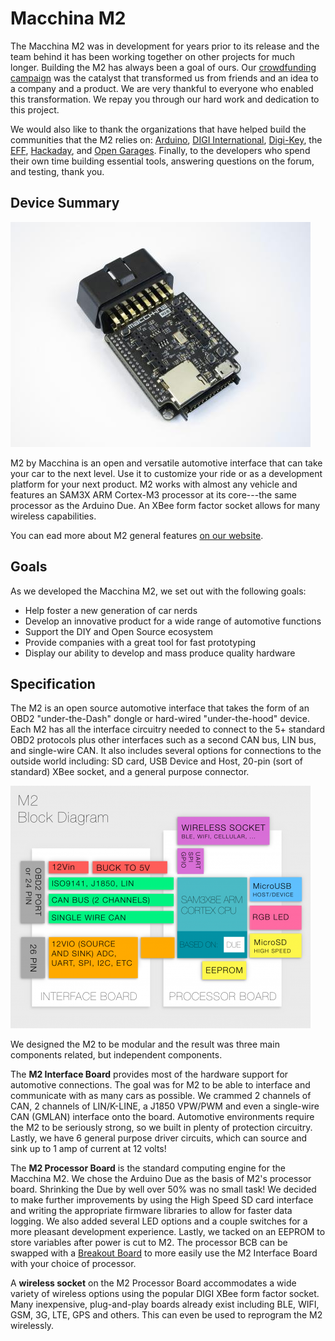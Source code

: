 Macchina M2
===========

The Macchina M2 was in development for years prior to its release and the team behind it has been working together on other projects for much longer. Building the M2 has always been a goal of ours. Our [crowdfunding campaign](https://www.kickstarter.com/projects/1029808658/macchina-the-ultimate-tool-for-taking-control-of-y) was the catalyst that transformed us from friends and an idea to a company and a product. We are very thankful to everyone who enabled this transformation. We repay you through our hard work and dedication to this project.

We would also like to thank the organizations that have helped build the communities that the M2 relies on: [Arduino][], [DIGI International][DIGI], [Digi-Key][], the [EFF][], [Hackaday][], and [Open Garages][]. Finally, to the developers who spend their own time building essential tools, answering questions on the forum, and testing, thank you.

## Device Summary

<img src="/images/IMG_6049a5c9.jpg" width="480"/>

M2 by Macchina is an open and versatile automotive interface that can take your car to the next level. Use it to customize your ride or as a development platform for your next product. M2 works with almost any vehicle and features an SAM3X ARM Cortex-M3 processor at its core---the same processor as the Arduino Due. An XBee form factor socket allows for many wireless capabilities.

You can ead more about M2 general features [on our website](https://www.macchina.cc/m2-introduction).

## Goals

As we developed the Macchina M2, we set out with the following goals:

- Help foster a new generation of car nerds
- Develop an innovative product for a wide range of automotive functions
- Support the DIY and Open Source ecosystem
- Provide companies with a great tool for fast prototyping
- Display our ability to develop and mass produce quality hardware

## Specification

The M2 is an open source automotive interface that takes the form of an OBD2 "under-the-Dash" dongle or hard-wired "under-the-hood" device. Each M2 has all the interface circuitry needed to connect to the 5+ standard OBD2 protocols plus other interfaces such as a second CAN bus, LIN bus, and single-wire CAN.  It also includes several options for connections to the outside world including: SD card, USB Device and Host, 20-pin (sort of standard) XBee socket, and a general purpose connector.

<img src="/images/blockdiagram3_0_10efe.png" width="480" height="388" />

We designed the M2 to be modular and the result was three main components related, but independent components.

The **M2 Interface Board** provides most of the hardware support for automotive connections. The goal was for M2 to be able to interface and communicate with as many cars as possible. We crammed 2 channels of CAN, 2 channels of LIN/K-LINE, a J1850 VPW/PWM and even a single-wire CAN (GMLAN) interface onto the board. Automotive environments require the M2 to be seriously strong, so we built in plenty of protection circuitry. Lastly, we have 6 general purpose driver circuits, which can source and sink up to 1 amp of current at 12 volts!

The **M2 Processor Board** is the standard computing engine for the Macchina M2.  We chose the Arduino Due as the basis of M2's processor board. Shrinking the Due by well over 50% was no small task! We decided to make further improvements by using the High Speed SD card interface and writing the appropriate firmware libraries to allow for faster data logging. We also added several LED options and a couple switches for a more pleasant development experience. Lastly, we tacked on an EEPROM to store variables after power is cut to M2.  The processor BCB can be swapped with a [Breakout Board](./technical-references/byob.md) to more easily use the M2 Interface Board with your choice of processor.

A **wireless socket** on the M2 Processor Board accommodates a wide variety of wireless options using the popular DIGI XBee form factor socket. Many inexpensive, plug-and-play boards already exist including BLE, WIFI, GSM, 3G, LTE, GPS and others. This can even be used to reprogram the M2 wirelessly.

[Arduino]: https://www.arduino.cc/
[DIGI]: https://www.digi.com/
[Digi-Key]: https://www.digikey.com/
[EFF]: https://www.eff.org/
[Hackaday]: http://hackaday.com/
[Open Garages]: http://opengarages.org/